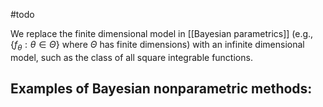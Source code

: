 #todo 

We replace the finite dimensional model in [[Bayesian parametrics]] (e.g., $\{f_\theta : \theta\in\Theta\}$ where $\Theta$ has finite dimensions) with an infinite dimensional model, such as the class of all square integrable functions. 

Examples of Bayesian nonparametric methods: 
- 